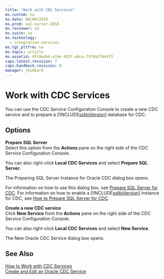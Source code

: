 ```yaml
---
title: "Work with CDC Services"
ms.custom: na
ms.date: 08/09/2016
ms.prod: sql-server-2016
ms.reviewer: na
ms.suite: na
ms.technology: 
  - integration-services
ms.tgt_pltfrm: na
ms.topic: article
ms.assetid: 4fc8edad-e16e-432f-a8ca-75f9a27444f3
caps.latest.revision: 7
caps.handback.revision: 0
manager: jhubbard
---
```

# Work with CDC Services
You can use the CDC Service Configuration Console to create a new CDC service and to prepare a [!INCLUDE[ssNoVersion](../../Topics/TopicNameContainA/tokens/ssNoVersion_md.md)] database for CDC.  
  
## Options  
 **Prepare SQL Server**  
 Select this option from the **Actions** pane on the right side of the CDC Service Configuration Console.  
  
 You can also right-click **Local CDC Services** and select **Prepare SQL Server**.  
  
 The Preparing SQL Server Instance for Oracle CDC dialog box opens.  
  
 For information on how to use this dialog box, see [Prepare SQL Server for CDC](../../Topics/TopicNameNotContainA/Prepare-SQL-Server-for-CDC.md). For information on how to enable a [!INCLUDE[ssNoVersion](../../Topics/TopicNameContainA/tokens/ssNoVersion_md.md)] instance for CDC, see [How to Prepare SQL Server for CDC](../../Topics/TopicNameNotContainA/How-to-Prepare-SQL-Server-for-CDC.md).  
  
 **Create a new CDC service**  
 Click **New Service** from the **Actions** pane on the right side of the CDC Service Configuration Console.  
  
 You can also right-click **Local CDC Services** and select **New Service**.  
  
 The New Oracle CDC Service dialog box opens.  
  
## See Also  
 [How to Work with CDC Services](../../Topics/TopicNameNotContainA/How-to-Work-with-CDC-Services.md)   
 [Create and Edit an Oracle CDC Service](../../Topics/TopicNameNotContainA/Create-and-Edit-an-Oracle-CDC-Service.md)